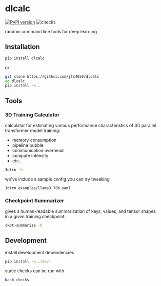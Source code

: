 # dlcalc
[![PyPI version](https://badge.fury.io/py/dlcalc.svg)](https://badge.fury.io/py/dlcalc)
![checks](https://github.com/jfc4050/dlcalc/actions/workflows/python-app.yml/badge.svg)

random command line tools for deep learning

## Installation
```bash
pip install dlcalc
```

or

```bash
git clone https://github.com/jfc4050/dlcalc
cd dlcalc
pip install -e .
```

## Tools
### 3D Training Calculator
calculator for estimating various performance characteristics of 3D parallel
transformer model training:
* memory consumption
* pipeline bubble
* communication overhead
* compute intensity
* etc..

```bash
3dtrn -h
```

we've include a sample config you can try tweaking
```bash
3dtrn examples/llama3_70b.yaml
```

### Checkpoint Summarizer
gives a human-readable summarization of keys, values, and tensor shapes in
a given training checkpoint.
```bash
ckpt-summarize -h
```

## Development
install development dependencies
```bash
pip install -e .[dev]
```

static checks can be run with
```bash
bash checks
```
